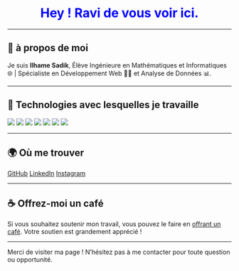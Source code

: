 <h1 align="center" style="color:blue;">
Hey ! Ravi de vous voir ici.
</h1>

---

## 💙 à propos de moi 

Je suis **Ilhame Sadik**, Élève Ingénieure en Mathématiques et Informatiques 🌐 | Spécialiste en Développement Web 👨‍💻 et Analyse de Données 📊.

---

## 🌟 Technologies avec lesquelles je travaille

<p>
  <img src="https://img.shields.io/badge/Tech-React-blue" />
  <img src="https://img.shields.io/badge/Tech-JavaScript-yellow" />
  <img src="https://img.shields.io/badge/Tech-Spring%20Boot-green" />
  <img src="https://img.shields.io/badge/Tech-HTML5-orange" />
  <img src="https://img.shields.io/badge/Tech-CSS3-blue" />
  <img src="https://img.shields.io/badge/Tech-npm-red" />
  <img src="https://img.shields.io/badge/Tech-GitHub-black" />
</p>

---

## 🌍 Où me trouver

<p>
  <a href="https://github.com/IlhameSadik">GitHub</a>  
  <a href="https://www.linkedin.com/in/ilhame-sadik-4a2404163/">LinkedIn</a> 
  <a href="https://instagram.com/VotreNomUtilisateur">Instagram</a>
</p>

---

## ☕ Offrez-moi un café

Si vous souhaitez soutenir mon travail, vous pouvez le faire en [offrant un café](https://buymeacoffee.com/sadikilhamg). Votre soutien est grandement apprécié !

---

Merci de visiter ma page ! N’hésitez pas à me contacter pour toute question ou opportunité.
